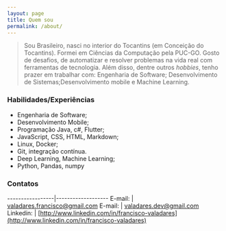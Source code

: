 ```yaml
---
layout: page
title: Quem sou
permalink: /about/
---
```


<!-- ## Quem sou -->
> Sou Brasileiro, nasci no interior do Tocantins (em Conceição do Tocantins). Formei em Ciências da Computação pela PUC-GO. 
Gosto de desafios, de automatizar e resolver problemas na vida real com ferramentas de tecnologia. Além disso, dentre outros *hobbies*, tenho prazer em trabalhar com: Engenharia de Software; Desenvolvimento de Sistemas;Desenvolvimento mobile e Machine Learning.


### Habilidades/Experiências 
- Engenharia de Software;
- Desenvolvimento Mobile;
- Programação Java, c#,  Flutter;
- JavaScript, CSS, HTML, Markdown;
- Linux, Docker;
- Git, integração contínua.
- Deep Learning, Machine Learning;
- Python, Pandas, numpy


### Contatos


-----------------|-------------------
E-mail:          | <valadares.francisco@gmail.com>
E-mail:          | <valadares.dev@gmail.com>
Linkedin:        | [http://www.linkedin.com/in/francisco-valadares](http://www.linkedin.com/in/francisco-valadares)
 



<!-- 
### _config.yml
> Code block will look like this.
```yml
highlighter-theme: monokai //you can change your syntax color scheme.
date_format: "%Y-%M-%D" //and date format.
```

### Screenshots
#### Page
![alt text](/public/img/screenshot-1.png)
#### Articles
![alt text](/public/img/screenshot-2.png)
#### Page - Mobile
![alt text](/public/img/screenshot-m1.png)
#### Page - Articles
![alt text](/public/img/screenshot-m2.png)

#999627174 -->